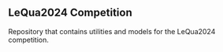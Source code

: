 ## LeQua2024 Competition

Repository that contains utilities and models for the LeQua2024 competition.
